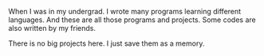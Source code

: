 When I was in my undergrad. I wrote many programs learning different languages. And these are all those programs and projects. Some codes are also written by my friends.

There is no big projects here. I just save them as a memory.
